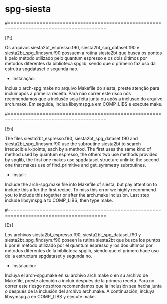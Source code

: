 # spg-siesta

#========================================================================================

[Pt]

Os arquivos siesta2bt_espresso.f90, siesta2bt_spg_dataset.f90 e siesta2bt_spg_findsym.f90 possuem a rotina siesta2bt que busca os pontos k pelo método utilizado pelo quantum espresso e os dois últimos por metodos diferentes da biblioteca spglib, sendo que o primeiro faz uso da estrutra
spgdataset e segunda nao.

- Instalação:

Inclua o arch-spg.make no arquivo Makefile do siesta, preste atenção para incluir após a primeira receita. Para não correr este risco nós recomendamos que a inclusão seja feita junta ou após a inclusao do arquivo arch.make. Em seguida, inclua libsymspg.a em COMP_LIBS e execute make.

#========================================================================================

[En]

The files siesta2bt_espresso.f90, siesta2bt_spg_dataset.f90 and siesta2bt_spg_findsym.f90 use the subroutine siesta2bt to search irreducible k-points, each by a method. The first uses the same kind of method used by quantum espresso, the others two use methods provided by spglib, the first one makes use spgdataset structure unlinke the second one that makes use of find_primitive and get_symmetry subroutines.


- Install:

Include the arch-spg.make file into Makefile of siesta, but pay attention to include this after the first recipe. To miss this error we highly recommend you to include this together or after the arch.make inclusion. Last step include libsymspg.a to COMP_LIBS, then type make.

#========================================================================================

[Es]

Los archivos siesta2bt_espresso.f90, siesta2bt_spg_dataset.f90 y siesta2bt_spg_findsym.f90 poseen la rutina siesta2bt que busca los puntos k por el método utilizado por el quantum espresso y los dos últimos por métodos diferentes de la biblioteca spglib, siendo que el primero hace uso de la estructura spgdataset y segunda no.

- Instalación:

Incluya el arch-spg.make en su archivo arch.make o en su archivo de Makefile, preste atención a incluir después de la primera receta. Para no correr este riesgo nosotros recomendamos que la inclusión sea hecha junta o después de la inclusión del archivo arch.make. A continuación, incluya libsymspg.a en COMP_LIBS y ejecute make.
